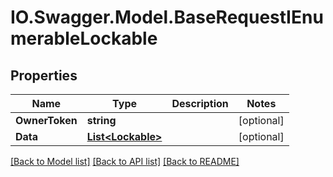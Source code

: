 # IO.Swagger.Model.BaseRequestIEnumerableLockable
## Properties

Name | Type | Description | Notes
------------ | ------------- | ------------- | -------------
**OwnerToken** | **string** |  | [optional] 
**Data** | [**List&lt;Lockable&gt;**](Lockable.md) |  | [optional] 

[[Back to Model list]](../README.md#documentation-for-models) [[Back to API list]](../README.md#documentation-for-api-endpoints) [[Back to README]](../README.md)

